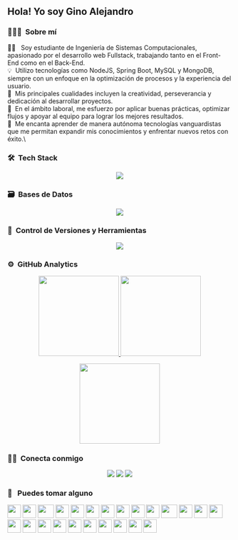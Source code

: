 <h2 align="left">Hola! Yo soy Gino Alejandro</h2>



### 👨🏻‍💻 &nbsp;Sobre mí

👨‍💻 &nbsp; Soy estudiante de Ingeniería de Sistemas Computacionales, apasionado por el desarrollo web Fullstack, trabajando tanto en el Front-End como en el Back-End.\
💡 &nbsp;Utilizo tecnologías como NodeJS, Spring Boot, MySQL y MongoDB, siempre con un enfoque en la optimización de procesos y la experiencia del usuario.\
🎨 &nbsp;Mis principales cualidades incluyen la creatividad, perseverancia y dedicación al desarrollar proyectos.\
💼 &nbsp;En el ámbito laboral, me esfuerzo por aplicar buenas prácticas, optimizar flujos y apoyar al equipo para lograr los mejores resultados.\
🚀 &nbsp;Me encanta aprender de manera autónoma tecnologías vanguardistas que me permitan expandir mis conocimientos y enfrentar nuevos retos con éxito.\


### 🛠 &nbsp;Tech Stack

<p align="center">
  <a href="https://skillicons.dev">
    <img src="https://skillicons.dev/icons?i=js,ts,java,html,css,angular,bootstrap,express,jest,maven,nestjs,nextjs,nodejs,react,reactivex,spring,swift" />
  </a>
</p>

### 🗃 &nbsp;Bases de Datos

<p align="center">
  <a href="https://skillicons.dev">
    <img src="https://skillicons.dev/icons?i=mongodb,mysql,prisma" />
  </a>
</p>

### 🧰 &nbsp;Control de Versiones y Herramientas 

<p align="center">
  <a href="https://skillicons.dev">
    <img src="https://skillicons.dev/icons?i=androidstudio,discord,docker,figma,git,github,idea,notion,postman" />
  </a>
</p>



### ⚙️ &nbsp;GitHub Analytics

<p align="center">
  <a href="https://github.com/Nobelio1">
    <img height="180em" src="https://github-readme-stats-eight-theta.vercel.app/api?username=Nobelio1&show_icons=true&theme=algolia&include_all_commits=true&count_private=true"/>
  </a>
  <a href="https://github.com/Nobelio1">
    <img height="180em" src="https://github-readme-stats-eight-theta.vercel.app/api/top-langs/?username=Nobelio1&layout=compact&langs_count=8&theme=algolia"/>
  </a>
</p>

<p align="center">
  <img height="180em" src="https://github-readme-streak-stats.herokuapp.com/?user=Nobelio1&theme=dark&hide_border=true"/>
</p>



### 🤝🏻 &nbsp;Conecta conmigo

<p align="center">
<a href="https://www.linkedin.com/in/ginoalejandro1/"><img src="https://img.shields.io/badge/-Rodrigo%20Gino%20Alejandro%20Castillo-0077B5?style=flat&logo=Linkedin&logoColor=white"/></a>
<a href="mailto:ginoalejandro2304@gmail.com"><img src="https://img.shields.io/badge/-GinoAlejandro-D14836?style=flat&logo=Gmail&logoColor=white"/></a>
<a href="https://www.instagram.com/ginoalejandro1/"><img src="https://img.shields.io/badge/-ginoalejandro1-E4405F?style=flat&logo=Instagram&logoColor=white"/></a>
</p>


###  🦜 &nbsp; Puedes tomar alguno
<div>
    <img src="https://cultofthepartyparrot.com/parrots/hd/githubparrot.gif" width="30" height="30"/>
    <img src="https://cultofthepartyparrot.com/flags/hd/indiaparrot.gif" width="30" height="30"/>
    <img src="https://cultofthepartyparrot.com/parrots/asyncparrot.gif" width="36" height="30"/>
    <img src="https://cultofthepartyparrot.com/parrots/exceptionallyfastparrot.gif" width="30" height="30"/>
    <img src="https://cultofthepartyparrot.com/parrots/hd/60fpsparrot.gif" width="30" height="30"/>
    <img src="https://cultofthepartyparrot.com/parrots/hd/jumpingparrot.gif" width="30" height="30"/>
    <img src="https://cultofthepartyparrot.com/parrots/hd/opensourceparrot.gif" width="30" height="30"/>
    <img src="https://cultofthepartyparrot.com/parrots/hd/dealwithitnowparrot.gif" width="30" height="30"/>
    <img src="https://cultofthepartyparrot.com/parrots/hd/hypnoparrotlight.gif" width="30" height="30"/>
    <img src="https://cultofthepartyparrot.com/parrots/databaseparrot.gif" width="30" height="30"/>
    <img src="https://cultofthepartyparrot.com/parrots/fixparrot.gif" width="36" height="30"/>
    <img src="https://cultofthepartyparrot.com/parrots/hd/laptop_parrot.gif" width="30" height="30"/>
    <img src="https://cultofthepartyparrot.com/parrots/hd/spinningparrot.gif" width="30" height="30"/>
    <img src="https://cultofthepartyparrot.com/parrots/hd/levitationparrot.gif" width="30" height="30"/>
    <img src="https://cultofthepartyparrot.com/parrots/hd/meldparrot.gif" width="30" height="30"/>
    <img src="https://cultofthepartyparrot.com/parrots/slomoparrot.gif" width="30" height="30"/>
    <img src="https://cultofthepartyparrot.com/parrots/hd/moonwalkingparrot.gif" width="30" height="30"/>
    <img src="https://cultofthepartyparrot.com/parrots/hd/stableparrot.gif" width="30" height="30"/>
    <img src="https://cultofthepartyparrot.com/parrots/hd/scienceparrot.gif" width="30" height="30"/>
    <img src="https://cultofthepartyparrot.com/parrots/hd/pirateparrot.gif" width="30" height="30"/>
    <img src="https://cultofthepartyparrot.com/parrots/hd/footballparrot.gif" width="30" height="30"/>
    <img src="https://cultofthepartyparrot.com/parrots/hd/illuminatiparrot.gif" width="30" height="30"/>
    <img src="https://cultofthepartyparrot.com/parrots/hd/hypnoparrotdark.gif" width="30" height="30"/>
    <img src="https://cultofthepartyparrot.com/parrots/hd/mustacheparrot.gif" width="30" height="30"/>
</div>
